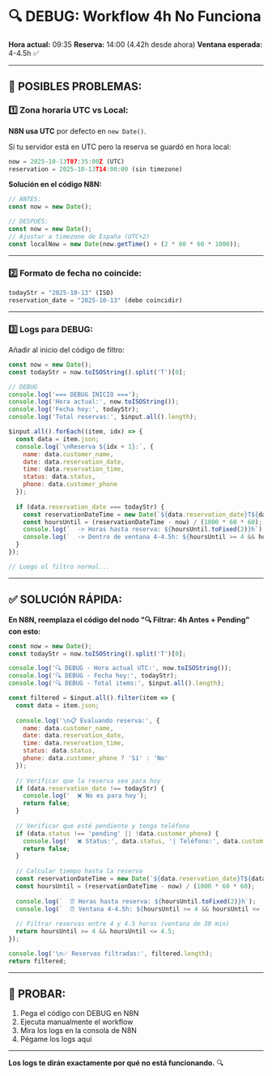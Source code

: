 # 🔍 DEBUG: Workflow 4h No Funciona

**Hora actual:** 09:35
**Reserva:** 14:00 (4.42h desde ahora)
**Ventana esperada:** 4-4.5h ✅

---

## 🐛 POSIBLES PROBLEMAS:

### 1️⃣ **Zona horaria UTC vs Local:**

**N8N usa UTC** por defecto en `new Date()`.

Si tu servidor está en UTC pero la reserva se guardó en hora local:
```javascript
now = 2025-10-13T07:35:00Z (UTC)
reservation = 2025-10-13T14:00:00 (sin timezone)
```

**Solución en el código N8N:**
```javascript
// ANTES:
const now = new Date();

// DESPUÉS:
const now = new Date();
// Ajustar a timezone de España (UTC+2)
const localNow = new Date(now.getTime() + (2 * 60 * 60 * 1000));
```

---

### 2️⃣ **Formato de fecha no coincide:**

```javascript
todayStr = "2025-10-13" (ISO)
reservation_date = "2025-10-13" (debe coincidir)
```

---

### 3️⃣ **Logs para DEBUG:**

Añadir al inicio del código de filtro:

```javascript
const now = new Date();
const todayStr = now.toISOString().split('T')[0];

// DEBUG
console.log('=== DEBUG INICIO ===');
console.log('Hora actual:', now.toISOString());
console.log('Fecha hoy:', todayStr);
console.log('Total reservas:', $input.all().length);

$input.all().forEach((item, idx) => {
  const data = item.json;
  console.log(`\nReserva ${idx + 1}:`, {
    name: data.customer_name,
    date: data.reservation_date,
    time: data.reservation_time,
    status: data.status,
    phone: data.customer_phone
  });
  
  if (data.reservation_date === todayStr) {
    const reservationDateTime = new Date(`${data.reservation_date}T${data.reservation_time}`);
    const hoursUntil = (reservationDateTime - now) / (1000 * 60 * 60);
    console.log(`  -> Horas hasta reserva: ${hoursUntil.toFixed(2)}h`);
    console.log(`  -> Dentro de ventana 4-4.5h: ${hoursUntil >= 4 && hoursUntil <= 4.5}`);
  }
});

// Luego el filtro normal...
```

---

## ✅ SOLUCIÓN RÁPIDA:

**En N8N, reemplaza el código del nodo "🔍 Filtrar: 4h Antes + Pending" con esto:**

```javascript
const now = new Date();
const todayStr = now.toISOString().split('T')[0];

console.log('🔍 DEBUG - Hora actual UTC:', now.toISOString());
console.log('🔍 DEBUG - Fecha hoy:', todayStr);
console.log('🔍 DEBUG - Total items:', $input.all().length);

const filtered = $input.all().filter(item => {
  const data = item.json;
  
  console.log('\n📋 Evaluando reserva:', {
    name: data.customer_name,
    date: data.reservation_date,
    time: data.reservation_time,
    status: data.status,
    phone: data.customer_phone ? 'Sí' : 'No'
  });
  
  // Verificar que la reserva sea para hoy
  if (data.reservation_date !== todayStr) {
    console.log('  ❌ No es para hoy');
    return false;
  }
  
  // Verificar que esté pendiente y tenga teléfono
  if (data.status !== 'pending' || !data.customer_phone) {
    console.log('  ❌ Status:', data.status, '| Teléfono:', data.customer_phone ? 'Sí' : 'No');
    return false;
  }
  
  // Calcular tiempo hasta la reserva
  const reservationDateTime = new Date(`${data.reservation_date}T${data.reservation_time}`);
  const hoursUntil = (reservationDateTime - now) / (1000 * 60 * 60);
  
  console.log(`  ⏰ Horas hasta reserva: ${hoursUntil.toFixed(2)}h`);
  console.log(`  ⏰ Ventana 4-4.5h: ${hoursUntil >= 4 && hoursUntil <= 4.5 ? 'SÍ ✅' : 'NO ❌'}`);
  
  // Filtrar reservas entre 4 y 4.5 horas (ventana de 30 min)
  return hoursUntil >= 4 && hoursUntil <= 4.5;
});

console.log('\n✅ Reservas filtradas:', filtered.length);
return filtered;
```

---

## 🧪 PROBAR:

1. Pega el código con DEBUG en N8N
2. Ejecuta manualmente el workflow
3. Mira los logs en la consola de N8N
4. Pégame los logs aquí

---

**Los logs te dirán exactamente por qué no está funcionando.** 🔍


